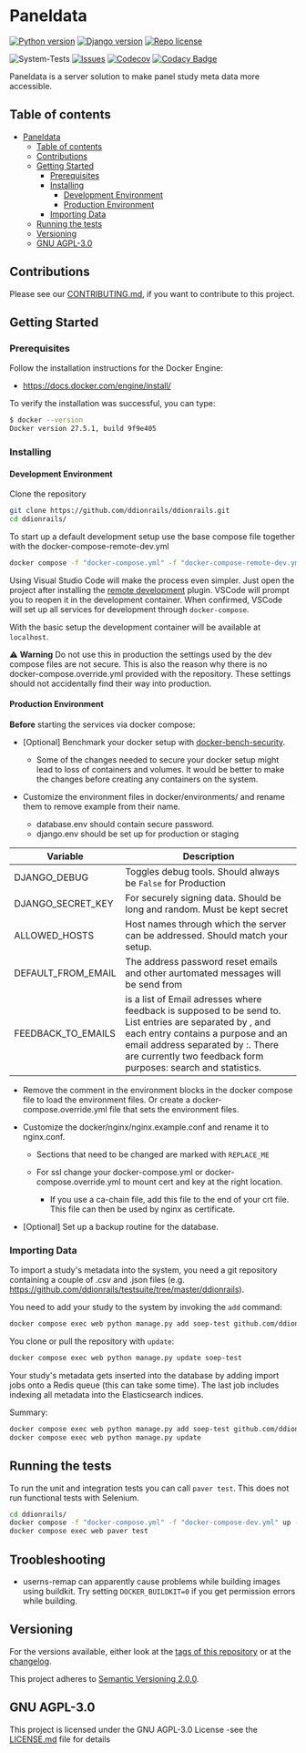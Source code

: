 # Paneldata

[![Python version][python-badge]](https://www.python.org/downloads/release/python-3131/)
[![Django version][django-badge]](https://docs.djangoproject.com/en/5.1/releases/5.1.4/)
[![Repo license][license-badge]](https://www.gnu.org/licenses/agpl-3.0)

![System-Tests](https://github.com/ddionrails/ddionrails/actions/workflows/system-tests.yml/badge.svg)
[![Issues][issues-badge]](https://github.com/ddionrails/ddionrails/issues/)
[![Codecov][codecov-badge]](https://codecov.io/gh/ddionrails/ddionrails)
[![Codacy Badge](https://app.codacy.com/project/badge/Grade/0af735a0e3664fdb85ea6c92c99fe25f)](https://www.codacy.com/gh/ddionrails/ddionrails/dashboard?utm_source=github.com&utm_medium=referral&utm_content=ddionrails/ddionrails&utm_campaign=Badge_Grade)

Paneldata is a server solution to make panel study meta data more accessible.

## Table of contents

- [Paneldata](#paneldata)
  - [Table of contents](#table-of-contents)
  - [Contributions](#contributions)
  - [Getting Started](#getting-started)
    - [Prerequisites](#prerequisites)
    - [Installing](#installing)
      - [Development Environment](#development-environment)
      - [Production Environment](#production-environment)
    - [Importing Data](#importing-data)
  - [Running the tests](#running-the-tests)
  - [Versioning](#versioning)
  - [GNU AGPL-3.0](#gnu-agpl-30)

## Contributions

Please see our [CONTRIBUTING.md](.github/CONTRIBUTING.md),
if you want to contribute to this project.

## Getting Started

### Prerequisites

Follow the installation instructions for the Docker Engine:

- <https://docs.docker.com/engine/install/>

To verify the installation was successful, you can type:

```bash
$ docker --version
Docker version 27.5.1, build 9f9e405
```

### Installing

#### Development Environment

Clone the repository

```bash
git clone https://github.com/ddionrails/ddionrails.git
cd ddionrails/
```

To start up a default development setup use the base compose file together with the docker-compose-remote-dev.yml

```bash
docker compose -f "docker-compose.yml" -f "docker-compose-remote-dev.yml" up -d
```

Using Visual Studio Code will make the process even simpler.
Just open the project after installing the
[remote development](https://marketplace.visualstudio.com/items?itemName=ms-vscode-remote.vscode-remote-extensionpack)
plugin.
VSCode will prompt you to reopen it in the
development container.
When confirmed, VSCode will set up all services for development through `docker-compose`.

With the basic setup the development container will be available at `localhost`.

:warning: **Warning** Do not use this in production the settings used by
the dev compose files are not secure.
This is also the reason why there is no docker-compose.override.yml
provided with the repository. These settings should not accidentally find their
way into production.

#### Production Environment

**Before** starting the services via docker compose:

- \[Optional\] Benchmark your docker setup with
  [docker-bench-security](https://github.com/docker/docker-bench-security).

  - Some of the changes needed to secure your docker setup might lead
    to loss of containers and volumes. It would be better to make the
    changes before creating any containers on the system.

- Customize the environment files in docker/environments/
  and rename them to remove example from their name.

  - database.env should contain secure password.
  - django.env should be set up for production or staging

| Variable           | Description                                                                       |
| ------------------ | ----------------------------------------------------------------------------------|
| DJANGO_DEBUG       | Toggles debug tools. Should always be `False` for Production                      |
| DJANGO_SECRET_KEY  | For securely signing data. Should be long and random. Must be kept secret         |
| ALLOWED_HOSTS      | Host names through which the server can be addressed. Should match your setup.    |
| DEFAULT_FROM_EMAIL | The address password reset emails and other aurtomated messages will be send from |
| FEEDBACK_TO_EMAILS | is a list of Email adresses where feedback is supposed to be send to. List entries are separated by , and each entry contains a purpose and an email address separated by :. There are currently two feedback form purposes: search and statistics. |

- Remove the comment in the environment blocks in the
  docker compose file to load the environment files.
  Or create a docker-compose.override.yml file that sets
  the environment files.
- Customize the docker/nginx/nginx.example.conf and rename it to nginx.conf.

  - Sections that need to be changed are marked with `REPLACE_ME`
  - For ssl change your docker-compose.yml or docker-compose.override.yml
    to mount cert and key at the right location.

    - If you use a ca-chain file, add this file to the end of your crt file.
      This file can then be used by nginx as certificate.

- \[Optional\] Set up a backup routine for the database.

### Importing Data

To import a study's metadata into the system, you need a git repository
containing a couple of .csv and .json files (e.g. <https://github.com/ddionrails/testsuite/tree/master/ddionrails>).

You need to add your study to the system by invoking the `add` command:

```bash
docker compose exec web python manage.py add soep-test github.com/ddionrails/testsuite
```

You clone or pull the repository with `update`:

```bash
docker compose exec web python manage.py update soep-test
```

Your study's metadata gets inserted into the database by adding import jobs onto
a Redis queue (this can take some time). The last job includes indexing all
metadata into the Elasticsearch indices.

Summary:

```bash
docker compose exec web python manage.py add soep-test github.com/ddionrails/testsuite
docker compose exec web python manage.py update
```

## Running the tests

To run the unit and integration tests you can call `paver test`.
This does not run functional tests with Selenium.

```bash
cd ddionrails/
docker compose -f "docker-compose.yml" -f "docker-compose-dev.yml" up -d
docker compose exec web paver test
```

## Troobleshooting

- userns-remap can apparently cause problems while building images using buildkit.
  Try setting `DOCKER_BUILDKIT=0` if you get permission errors while building.

## Versioning

For the versions available, either look at the
[tags of this repository](https://github.com/ddionrails/ddionrails/tags)
or at the [changelog](CHANGELOG.md).

This project adheres to [Semantic Versioning 2.0.0](https://semver.org/).

## GNU AGPL-3.0

This project is licensed under the GNU AGPL-3.0 License -see the
[LICENSE.md](https://github.com/ddionrails/ddionrails/blob/master/LICENSE.md)
file for details

<!-- Markdown link & img dfn's -->

[python-badge]: https://img.shields.io/badge/Python-3.13.1-blue.svg
[django-badge]: https://img.shields.io/badge/Django-5.1.4-blue.svg
[license-badge]: https://img.shields.io/badge/License-AGPL%20v3-blue.svg
[codecov-badge]: https://img.shields.io/codecov/c/github/ddionrails/ddionrails.svg
[travis-badge]: https://img.shields.io/travis/ddionrails/ddionrails.svg
[issues-badge]: https://img.shields.io/github/issues/ddionrails/ddionrails.svg
[codacy-badge]: https://api.codacy.com/project/badge/Grade/0382ce2fae284b608bfba7bc2da74a4b
